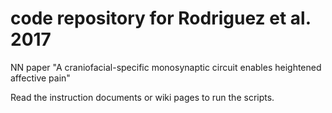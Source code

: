 # code repository for Rodriguez et al. 2017
NN paper "A craniofacial-specific monosynaptic circuit enables heightened affective pain"

Read the instruction documents or wiki pages to run the scripts. 
